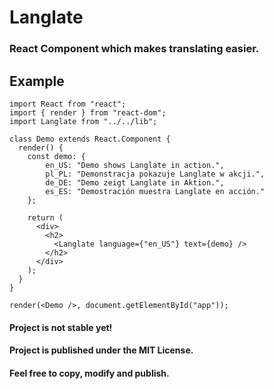 # Langlate
### React Component which makes translating easier.

## Example
```
import React from "react";
import { render } from "react-dom";
import Langlate from "../../lib";

class Demo extends React.Component {
  render() {
    const demo: {
        en_US: "Demo shows Langlate in action.",
        pl_PL: "Demonstracja pokazuje Langlate w akcji.",
        de_DE: "Demo zeigt Langlate in Aktion.",
        es_ES: "Demostración muestra Langlate en acción."
    };

    return (
      <div>
        <h2>
          <Langlate language={"en_US"} text={demo} />
        </h2>
      </div>
    );
  }
}

render(<Demo />, document.getElementById("app"));
```

#### Project is not stable yet!

#### Project is published under the MIT License.
#### Feel free to copy, modify and publish.
